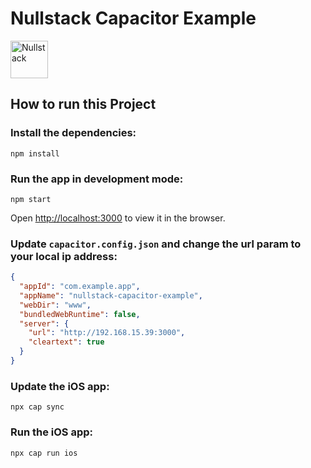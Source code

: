 # Nullstack Capacitor Example

<img src='https://raw.githubusercontent.com/nullstack/nullstack/master/nullstack.png' height='60' alt='Nullstack' />

## How to run this Project

### Install the dependencies:

`npm install`

### Run the app in development mode:

`npm start`

Open [http://localhost:3000](http://localhost:3000) to view it in the browser.

### Update ``capacitor.config.json`` and change the url param to your local ip address:
```json
{
  "appId": "com.example.app",
  "appName": "nullstack-capacitor-example",
  "webDir": "www",
  "bundledWebRuntime": false,
  "server": {
    "url": "http://192.168.15.39:3000",
    "cleartext": true
  }
}
```

### Update the iOS app:

`npx cap sync`

### Run the iOS app:

`npx cap run ios`
